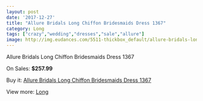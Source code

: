 ```yaml
---
layout: post
date: '2017-12-27'
title: "Allure Bridals Long Chiffon Bridesmaids Dress 1367"
category: Long
tags: ["crazy","wedding","dresses","sale","allure"]
image: http://img.eudances.com/5511-thickbox_default/allure-bridals-long-chiffon-bridesmaids-dress-1367.jpg
---
```

Allure Bridals Long Chiffon Bridesmaids Dress 1367

On Sales: **$257.99**
<a href="https://www.eudances.com/en/long/1891-allure-bridals-long-chiffon-bridesmaids-dress-1367.html"><amp-img layout="responsive" width="600" height="600" src="//img.eudances.com/5511-thickbox_default/allure-bridals-long-chiffon-bridesmaids-dress-1367.jpg" alt="Allure Bridals Long Chiffon Bridesmaids Dress 1367 0" /></a>
<a href="https://www.eudances.com/en/long/1891-allure-bridals-long-chiffon-bridesmaids-dress-1367.html"><amp-img layout="responsive" width="600" height="600" src="//img.eudances.com/5512-thickbox_default/allure-bridals-long-chiffon-bridesmaids-dress-1367.jpg" alt="Allure Bridals Long Chiffon Bridesmaids Dress 1367 1" /></a>

Buy it: [Allure Bridals Long Chiffon Bridesmaids Dress 1367](https://www.eudances.com/en/long/1891-allure-bridals-long-chiffon-bridesmaids-dress-1367.html "Allure Bridals Long Chiffon Bridesmaids Dress 1367")

View more: [Long](https://www.eudances.com/en/21-long "Long")